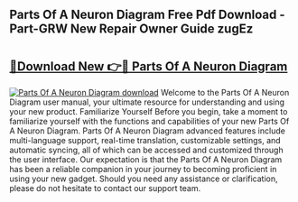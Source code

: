 ## Parts Of A Neuron Diagram Free Pdf Download - Part-GRW New Repair Owner Guide zugEz

# <h2><a href="http://dfovf1.blite.top/?on=Parts+Of+A+Neuron+Diagram">🔗Download New 👉🔴 Parts Of A Neuron Diagram</a></h2>

[![Parts Of A Neuron Diagram download](https://i.imgur.com/lujVjoI.png)](http://dfovf1.blite.top/?on=Parts+Of+A+Neuron+Diagram)
Welcome to the Parts Of A Neuron Diagram user manual, your ultimate resource for understanding and using your new product. Familiarize Yourself Before you begin, take a moment to familiarize yourself with the functions and capabilities of your new Parts Of A Neuron Diagram. Parts Of A Neuron Diagram advanced features include multi-language support, real-time translation, customizable settings, and automatic syncing, all of which can be accessed and customized through the user interface. Our expectation is that the Parts Of A Neuron Diagram has been a reliable companion in your journey to becoming proficient in using your new gadget. Should you need any assistance or clarification, please do not hesitate to contact our support team.
